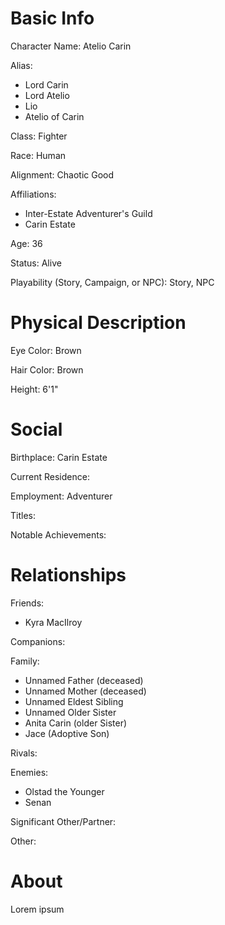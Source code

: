 
# Basic Info
Character Name: Atelio Carin

Alias: 
 - Lord Carin
 - Lord Atelio
 - Lio
 - Atelio of Carin

Class: Fighter

Race: Human

Alignment: Chaotic Good

Affiliations: 
 - Inter-Estate Adventurer's Guild
 - Carin Estate 

Age: 36

Status: Alive

Playability (Story, Campaign, or NPC): Story, NPC

# Physical Description
Eye Color: Brown

Hair Color: Brown

Height: 6'1"

# Social
Birthplace: Carin Estate

Current Residence: 

Employment: Adventurer

Titles: 

Notable Achievements:

# Relationships
Friends:
 - Kyra MacIlroy

Companions: 

Family: 
 - Unnamed Father (deceased)
 - Unnamed Mother (deceased)
 - Unnamed Eldest Sibling
 - Unnamed Older Sister
 - Anita Carin (older Sister)
 - Jace (Adoptive Son)

Rivals: 

Enemies:
 - Olstad the Younger
 - Senan

Significant Other/Partner:

Other: 

# About
  Lorem ipsum
